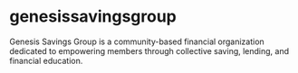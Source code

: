 # genesissavingsgroup
Genesis Savings Group is a community-based financial organization dedicated to empowering members through collective saving, lending, and financial education.

